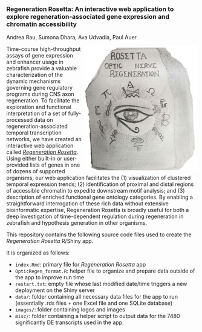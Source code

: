 ### Regeneration Rosetta:  An interactive web application to explore regeneration-associated gene expression and chromatin accessibility

Andrea Rau, Sumona Dhara, Ava Udvadia, Paul Auer

<img src="rosetta.png" align="right" />

Time-course high-throughput assays of gene expression and enhancer usage in zebrafish provide a valuable characterization of the dynamic mechanisms governing gene regulatory programs during CNS axon regeneration. To facilitate the exploration and functional interpretation of a set of fully-processed data on regeneration-associated temporal transcription networks, we have created an interactive web application called [*Regeneration Rosetta*](http://ls-external-dev.uwm.edu/rosetta/). Using either built-in or user-provided lists of genes in one of dozens of supported organisms, our web application facilitates the (1) visualization of clustered temporal expression trends; (2) identification of proximal and distal regions of accessible chromatin to expedite downstream motif analysis; and (3) description of enriched functional gene ontology categories. By enabling a straightforward interrogation of these rich data without extensive bioinformatic expertise, Regeneration Rosetta is broadly useful for both a deep investigation of time-dependent regulation during regeneration in zebrafish and hypothesis generation in other organisms.

This repository contains the following source code files used to create the *Regeneration Rosetta* R/Shiny app.

It is organized as follows:

- `index.Rmd`: primary file for *Regeneration Rosetta* app
- `OpticRegen_format.R`: helper file to organize and prepare data outside of the app to improve run time
- `restart.txt`: empty file whose last modified date/time triggers a new deployment on the Shiny server
- `data/`: folder containing all necessary data files for the app to run (essentially .rds files + one Excel file and one SQLite database)
- `images/`: folder containing logos and images
- `misc/`: folder containing a helper script to output data for the 7480 significantly DE transcripts used in the app.




